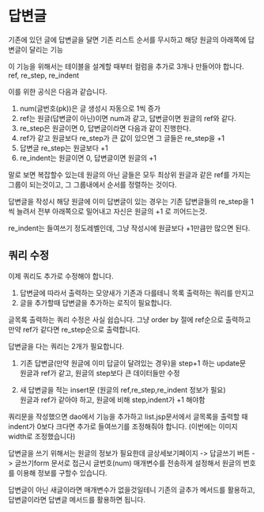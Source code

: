 # 답변글

기존에 있던 글에 답변글을 달면 기존 리스트 순서를 무시하고 해당 원글의 아래쪽에 답변글이 달리는 기능

이 기능을 위해서는 테이블을 설계할 때부터 컬럼을 추가로 3개나 만들어야 합니다.  
ref, re_step, re_indent

이를 위한 공식은 다음과 같습니다.

1. num(글번호(pk))은 글 생성시 자동으로 1씩 증가
2. ref는 원글(답변글이 아닌)이면 num과 같고, 답변글이면 원글의 ref와 같다.
3. re_step은 원글이면 0, 답변글이라면 다음과 같이 진행한다.  
  1. ref가 같고 원글보다 re_step가 큰 값이 있으면 그 글들은 re_step을 +1
  2. 답변글 re_step는 원글보다 +1
4. re_indent는 원글이면 0, 답변글이면 원글의 +1

말로 보면 복잡할수 있는데 원글의 아닌 글들은 모두 최상위 원글과 같은 ref를 가지는 그룹이 되는것이고, 그 그룹내에서 순서를 정렬하는 것이다.

답변글을 작성시 해당 원글에 이미 답변글이 있는 경우는 기존 답변글들의 re_step을 1씩 늘려서 전부 아래쪽으로 밀어내고 자신은 원글의 +1 로 끼어드는것.

re_indent는 들여쓰기 정도레벨인데, 그냥 작성시에 원글보다 +1만큼만 많으면 된다.

## 쿼리 수정

이제 쿼리도 추가로 수정해야 합니다.

1. 답변글에 따라서 출력하는 모양새가 기존과 다를테니 목록 출력하는 쿼리를 만지고
2. 글을 추가할때 답변글을 추가하는 로직이 필요합니다.

글목록 출력하는 쿼리 수정은 사실 쉽습니다. 그냥 order by 절에 ref순으로 출력하고 만약 ref가 같다면 re_step순으로 출력합니다.

답변글을 다는 쿼리는 2개가 필요합니다.

1. 기존 답변글(만약 원글에 이미 답글이 달려있는 경우)을 step+1 하는 update문  
원글과 ref가 같고, 원글의 step보다 큰 데이터들만 수정

2. 새 답변글을 적는 insert문 (원글의 ref,re_step,re_indent 정보가 필요)  
원글과 ref가 같아야 하고, 원글에 비해 step,indent가 +1 해야함

쿼리문을 작성했으면 dao에서 기능을 추가하고 list.jsp문서에서 글목록을 출력할 때 
indent가 0보다 크다면 추가로 들여쓰기를 조정해줘야 합니다. (이번에는 이미지 width로 조정했습니다)

답변글을 쓰기 위해서는 원글의 정보가 필요한데 글상세보기페이지 -> 답글쓰기 버튼 -> 글쓰기form 문서로 접근시 글번호(num) 매개변수를 전송하게 설정해서 원글의 번호를 이용해 정보를 구할수 있습니다.

답변글이 아닌 새글이라면 매개변수가 없을것일테니 기존의 글추가 메서드를 활용하고, 답변글이라면 답변글 메서드를 활용하면 됩니다.












